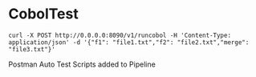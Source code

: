 # CobolTest
```
curl -X POST http://0.0.0.0:8090/v1/runcobol -H 'Content-Type: application/json' -d '{"f1": "file1.txt","f2": "file2.txt","merge": "file3.txt"}'
```
Postman Auto Test Scripts added to Pipeline
